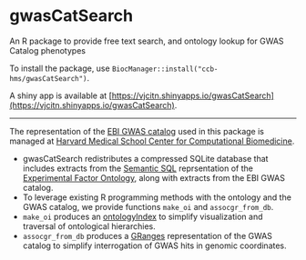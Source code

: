 # gwasCatSearch

An R package to provide free text search, and ontology lookup for GWAS Catalog phenotypes

To install the package, use `BiocManager::install("ccb-hms/gwasCatSearch")`.

A shiny app is available at [https://vjcitn.shinyapps.io/gwasCatSearch](https://vjcitn.shinyapps.io/gwasCatSearch).

---

The representation of the [EBI GWAS catalog](https://www.ebi.ac.uk/gwas/) used
in this package is managed at [Harvard Medical School Center for Computational Biomedicine](https://github.com/ccb-hms/GWASCatalogSearchDB).

- gwasCatSearch redistributes a compressed SQLite database that includes
extracts from the [Semantic SQL](https://github.com/INCATools/semantic-sql) reprsentation of the [Experimental Factor Ontology](https://www.ebi.ac.uk/efo/),
along with extracts from the EBI GWAS catalog.
- To leverage existing R programming methods with the ontology and the
GWAS catalog, we provide functions `make_oi` and `assocgr_from_db`.
- `make_oi` produces an [ontologyIndex](https://cran.r-project.org/web/packages/ontologyIndex/index.html) to simplify visualization and traversal of ontological hierarchies.
- `assocgr_from_db` produces a [GRanges](https://bioconductor.org/packages/devel/bioc/vignettes/GenomicRanges/inst/doc/GenomicRangesIntroduction.html) representation of the GWAS catalog to simplify interrogation of GWAS hits in genomic coordinates.
